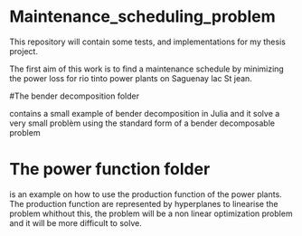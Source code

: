 # Maintenance_scheduling_problem

This repository will contain some tests, and implementations for my thesis project.

The first aim of this work is to find a maintenance schedule by minimizing the power loss for rio tinto power plants on Saguenay lac St jean.

#The bender decomposition folder 

contains a small example of bender decomposition in Julia and it solve a very small problèm using the standard form of a bender decomposable problem

# The power function folder

is an example on how to  use the production function of the power plants. The production function are represented by hyperplanes to linearise the problem
whithout this, the problem will be a non linear optimization problem and it will be more difficult to solve.
